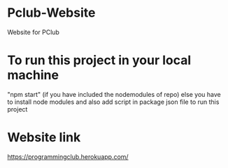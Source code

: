 # Pclub-Website
Website for PClub
# To run this project in your local machine
"npm start" (if you have included the nodemodules of repo) else you have to install node modules and also add script in package json file to run this project

# Website link
https://programmingclub.herokuapp.com/
